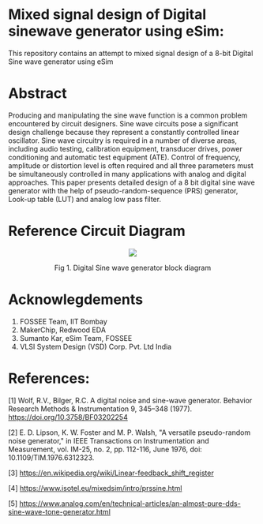 # Mixed signal design of Digital sinewave generator using eSim:
This repository contains an attempt to mixed signal design of a 8-bit Digital Sine wave generator using eSim

# Abstract
Producing and manipulating the sine wave function is a common problem encountered by circuit designers. Sine wave circuits pose a significant design challenge because they represent a constantly controlled linear oscillator. Sine wave circuitry is required in a number of diverse areas, including audio testing, calibration equipment, transducer drives, power conditioning and automatic test equipment (ATE). Control of frequency, amplitude or distortion level is often required and all three parameters must be simultaneously controlled in many applications with analog and digital approaches. This paper presents detailed design of a 8 bit digital sine wave generator with the help of pseudo-random-sequence (PRS) generator, Look-up table (LUT) and analog low pass filter. 

# Reference Circuit Diagram

<p align="center">
<img src="https://user-images.githubusercontent.com/99788755/157650835-50562825-2b41-4a14-b1f9-c64880db4349.png">
</p> 
<p align="center">
Fig 1. Digital Sine wave generator block diagram
</p>

# Acknowlegdements
1. FOSSEE Team, IIT Bombay
2. MakerChip, Redwood EDA
3. Sumanto Kar, eSim Team, FOSSEE
4. VLSI System Design (VSD) Corp. Pvt. Ltd India

# References: 
[1] Wolf, R.V., Bilger, R.C. A digital noise and sine-wave generator. Behavior Research Methods & Instrumentation 9, 345–348 (1977). https://doi.org/10.3758/BF03202254 

[2] E. D. Lipson, K. W. Foster and M. P. Walsh, "A versatile pseudo-random noise generator," in IEEE Transactions on Instrumentation and Measurement, vol. IM-25, no. 2, pp. 112-116, June 1976, doi: 10.1109/TIM.1976.6312323.

[3] https://en.wikipedia.org/wiki/Linear-feedback_shift_register

[4] https://www.isotel.eu/mixedsim/intro/prssine.html

[5] https://www.analog.com/en/technical-articles/an-almost-pure-dds-sine-wave-tone-generator.html
